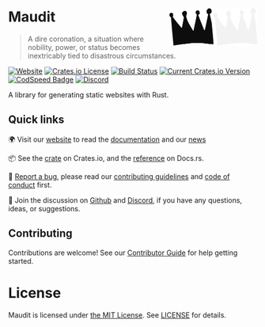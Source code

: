 # Maudit <img align="right" valign="center" width="89" height="75"  src="https://raw.githubusercontent.com/bruits/maudit/main/.github/assets/logo_light.svg#gh-dark-mode-only" alt="Logo of Maudit, a crudely crown" /> <img align="right" valign="center" width="89" height="75"  src="https://raw.githubusercontent.com/bruits/maudit/main/.github/assets/logo.svg#gh-light-mode-only" alt="Logo of Maudit, a crudely crown" />

> A dire coronation, a situation where nobility, power, or status becomes inextricably tied to disastrous circumstances.

[![Website](https://img.shields.io/website?url=https%3A%2F%2Fmaudit.org&up_message=maudit.org&down_message=maudit.org&label=www)](https://maudit.org)
[![Crates.io License](https://img.shields.io/crates/l/maudit)](https://github.com/bruits/maudit/blob/main/LICENSE)
[![Build Status](https://github.com/bruits/maudit/workflows/CI/badge.svg)](https://github.com/bruits/maudit/actions)
[![Current Crates.io Version](https://img.shields.io/crates/v/maudit.svg)](https://crates.io/crates/maudit)
[![CodSpeed Badge](https://img.shields.io/endpoint?url=https://codspeed.io/badge.json)](https://codspeed.io/bruits/maudit)
[![Discord](https://img.shields.io/discord/1323452220817014876)](https://maudit.org/chat/)

A library for generating static websites with Rust.

## Quick links

🌍 Visit our [website](https://maudit.org) to read the [documentation](https://maudit.org/docs) and our [news](https://maudit.org/news)

📦 See the [crate](https://crates.io/crates/maudit) on Crates.io, and the [reference](https://docs.rs/maudit/latest/maudit/) on Docs.rs.

🐛 [Report a bug](https://github.com/bruits/maudit/issues), please read our [contributing guidelines](https://github.com/bruits/maudit/blob/main/CONTRIBUTING.md) and [code of conduct](https://github.com/bruits/maudit/blob/main/CODE_OF_CONDUCT.md) first.

💬 Join the discussion on [Github](https://github.com/bruits/maudit/discussions) and [Discord](https://maudit.org/chat/), if you have any questions, ideas, or suggestions.

## Contributing

Contributions are welcome! See our [Contributor Guide](https://github.com/bruits/maudit/blob/main/CONTRIBUTING.md) for help getting started.

# License

Maudit is licensed under [the MIT License](https://opensource.org/license/MIT). See [LICENSE](LICENSE) for details.
